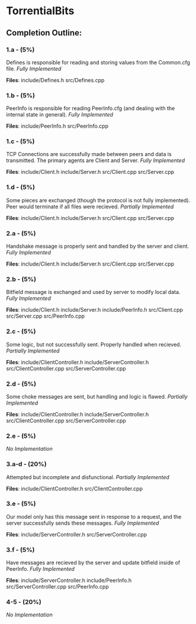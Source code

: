 # TorrentialBits

## Completion Outline:

### 1.a - (5%)

Defines is responsible for reading and storing values from the Common.cfg file. _Fully Implemented_

**Files**: include/Defines.h src/Defines.cpp

### 1.b - (5%)

PeerInfo is responsible for reading PeerInfo.cfg (and dealing with the internal state in general). _Fully Implemented_

**Files**: include/PeerInfo.h src/PeerInfo.cpp

### 1.c - (5%)

TCP Connections are successfully made between peers and data is transmitted. The primary agents are Client and Server. _Fully Implemented_

**Files**: include/Client.h include/Server.h src/Client.cpp src/Server.cpp

### 1.d - (5%)

Some pieces are exchanged (though the protocol is not fully implemented). Peer would terminate if all files were recieved. _Partially Implemented_

**Files**: include/Client.h include/Server.h src/Client.cpp src/Server.cpp

### 2.a - (5%)

Handshake message is properly sent and handled by the server and client. _Fully Implemented_

**Files**: include/Client.h include/Server.h src/Client.cpp src/Server.cpp

### 2.b - (5%)

Bitfield message is exchanged and used by server to modify local data. _Fully Implemented_

**Files**: include/Client.h include/Server.h include/PeerInfo.h src/Client.cpp src/Server.cpp src/PeerInfo.cpp

### 2.c - (5%)

Some logic, but not successfully sent. Properly handled when recieved. _Partially Implemented_

**Files**: include/ClientController.h include/ServerController.h src/ClientController.cpp src/ServerController.cpp

### 2.d - (5%)

Some choke messages are sent, but handling and logic is flawed. _Partially Implemented_

**Files**: include/ClientController.h include/ServerController.h src/ClientController.cpp src/ServerController.cpp

### 2.e - (5%)

_No Implementation_

### 3.a-d - (20%)

Attempted but incomplete and disfunctional. _Partially Implemented_

**Files**: include/ClientController.h src/ClientController.cpp

### 3.e - (5%)

Our model only has this message sent in response to a request, and the server successfully sends these messages. _Fully Implemented_

**Files**: include/ServerController.h src/ServerController.cpp

### 3.f - (5%)

Have messages are recieved by the server and update bitfield inside of PeerInfo. _Fully Implemented_

**Files**: include/ServerController.h include/PeerInfo.h src/ServerController.cpp src/PeerInfo.cpp

### 4-5 - (20%)

_No Implementation_